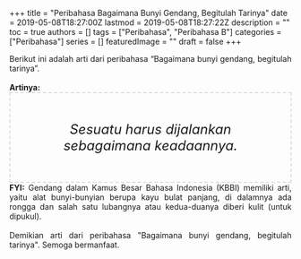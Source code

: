 +++
title = "Peribahasa Bagaimana Bunyi Gendang, Begitulah Tarinya"
date = 2019-05-08T18:27:00Z
lastmod = 2019-05-08T18:27:22Z
description = ""
toc = true
authors = []
tags = ["Peribahasa", "Peribahasa B"]
categories = ["Peribahasa"]
series = []
featuredImage = ""
draft = false
+++
<div dir="ltr" style="text-align: left;" trbidi="on"><div style="text-align: justify;">Berikut ini adalah arti dari peribahasa “Bagaimana bunyi gendang, begitulah tarinya”.</div><br /><div style="text-align: justify;"><b>Artinya:</b></div><div style="border: 2px dashed #ddd; font-size: 24px; height: auto; margin: 0 auto; padding: 50px; text-align: center; width: auto;"><i>Sesuatu harus dijalankan sebagaimana keadaannya.</i></div><div style="text-align: justify;"><b>FYI:</b> Gendang dalam Kamus Besar Bahasa Indonesia (KBBI) memiliki arti, yaitu alat bunyi-bunyian berupa kayu bulat panjang, di dalamnya ada rongga dan salah satu lubangnya atau kedua-duanya diberi kulit (untuk dipukul).<br /><br /></div><div style="text-align: justify;">Demikian arti dari peribahasa "Bagaimana bunyi gendang, begitulah tarinya". Semoga bermanfaat.</div></div>
